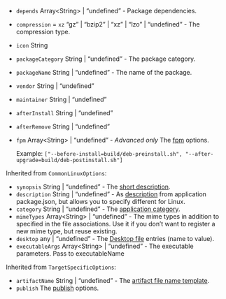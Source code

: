 <ul>
<li>
<p><code id="LinuxTargetSpecificOptions-depends">depends</code> Array&lt;String&gt; | “undefined” - Package dependencies.</p>
</li>
<li>
<p><code id="LinuxTargetSpecificOptions-compression">compression</code> = <code>xz</code> “gz” | “bzip2” | “xz” | “lzo” | “undefined” - The compression type.</p>
</li>
<li>
<p><code id="LinuxTargetSpecificOptions-icon">icon</code> String</p>
</li>
<li>
<p><code id="LinuxTargetSpecificOptions-packageCategory">packageCategory</code> String | “undefined” - The package category.</p>
</li>
<li>
<p><code id="LinuxTargetSpecificOptions-packageName">packageName</code> String | “undefined” - The name of the package.</p>
</li>
<li>
<p><code id="LinuxTargetSpecificOptions-vendor">vendor</code> String | “undefined”</p>
</li>
<li>
<p><code id="LinuxTargetSpecificOptions-maintainer">maintainer</code> String | “undefined”</p>
</li>
<li>
<p><code id="LinuxTargetSpecificOptions-afterInstall">afterInstall</code> String | “undefined”</p>
</li>
<li>
<p><code id="LinuxTargetSpecificOptions-afterRemove">afterRemove</code> String | “undefined”</p>
</li>
<li>
<p><code id="LinuxTargetSpecificOptions-fpm">fpm</code> Array&lt;String&gt; | “undefined” - <em>Advanced only</em> The <a href="https://github.com/jordansissel/fpm/wiki#usage">fpm</a> options.</p>
<p>Example: <code>[&quot;--before-install=build/deb-preinstall.sh&quot;, &quot;--after-upgrade=build/deb-postinstall.sh&quot;]</code></p>
</li>
</ul>
<p>Inherited from <code>CommonLinuxOptions</code>:</p>
<ul>
<li><code id="LinuxTargetSpecificOptions-synopsis">synopsis</code> String | “undefined” - The <a href="https://www.debian.org/doc/debian-policy/ch-controlfields.html#s-f-Description">short description</a>.</li>
<li><code id="LinuxTargetSpecificOptions-description">description</code> String | “undefined” - As <a href="/configuration/configuration#Metadata-description">description</a> from application package.json, but allows you to specify different for Linux.</li>
<li><code id="LinuxTargetSpecificOptions-category">category</code> String | “undefined” - The <a href="https://specifications.freedesktop.org/menu-spec/latest/apa.html#main-category-registry">application category</a>.</li>
<li><code id="LinuxTargetSpecificOptions-mimeTypes">mimeTypes</code> Array&lt;String&gt; | “undefined” - The mime types in addition to specified in the file associations. Use it if you don’t want to register a new mime type, but reuse existing.</li>
<li><code id="LinuxTargetSpecificOptions-desktop">desktop</code> any | “undefined” - The <a href="https://developer.gnome.org/integration-guide/stable/desktop-files.html.en">Desktop file</a> entries (name to value).</li>
<li><code id="LinuxTargetSpecificOptions-executableArgs">executableArgs</code> Array&lt;String&gt; | “undefined” - The executable parameters. Pass to executableName</li>
</ul>
<p>Inherited from <code>TargetSpecificOptions</code>:</p>
<ul>
<li><code id="LinuxTargetSpecificOptions-artifactName">artifactName</code> String | “undefined” - The <a href="/configuration/configuration#artifact-file-name-template">artifact file name template</a>.</li>
<li><code id="LinuxTargetSpecificOptions-publish">publish</code> The <a href="/configuration/publish">publish</a> options.</li>
</ul>

